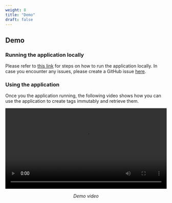 ```yaml
---
weight: 8
title: "Demo"
draft: false
---
```


## Demo

### Running the application locally

Please refer to [this link](https://github.com/Immutable-Tag/docs) for steps on how to run the application locally. In case you encounter any issues, please create a GitHub issue [here](https://github.com/Immutable-Tag/docs/issues).

### Using the application

Once you the application running, the following video shows how you can use the application to create tags immutably and retrieve them.

<p align = "center">
    <video src="/assets/video/ImmutableTagDemo.mp4" alt="demo" width="100%" controls/>
</p>
<p align="center">
    <i>Demo video</i>
</p>
